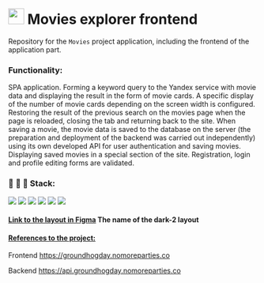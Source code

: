 # [<img src="http://www.takes.org/logo.png" height="32px" />](https://github.com/vvkon13) Movies explorer frontend
Repository for the `Movies` project application, including the frontend of the application part.

### Functionality:
SPA application. Forming a keyword query to the Yandex service with movie data and displaying the result in the form of movie cards. A specific display of the number of movie cards depending on the screen width is configured. Restoring the result of the previous search on the movies page when the page is reloaded, closing the tab and returning back to the site. When saving a movie, the movie data is saved to the database on the server (the preparation and deployment of the backend was carried out independently) using its own developed API for user authentication and saving movies. Displaying saved movies in a special section of the site. Registration, login and profile editing forms are validated.


### :wrench: :hammer: :floppy_disk: Stack:   

<img src="https://img.shields.io/badge/HTML-2F4F4F?style=for-the-badge&logo=html5"/> <img src="https://img.shields.io/badge/CSS-2F4F4F?style=for-the-badge&logo=css3"/>  <img src="https://img.shields.io/badge/JavaScript-2F4F4F?style=for-the-badge&logo=javascript"/> <img src="https://img.shields.io/badge/React-2F4F4F?style=for-the-badge&logo=react"/> <img src="https://img.shields.io/badge/Git-2F4F4F?style=for-the-badge&logo=git"/> <img src="https://img.shields.io/badge/Figma-2F4F4F?style=for-the-badge&logo=figma"/>

#### [Link to the layout in Figma](https://www.figma.com/file/6FMWkB94wE7KTkcCgUXtnC/light-1?node-id=1%3A7266&mode=dev) The name of the dark-2 layout

#### [References to the project:](https://groundhogday.nomoreparties.co)

Frontend https://groundhogday.nomoreparties.co

Backend https://api.groundhogday.nomoreparties.co
